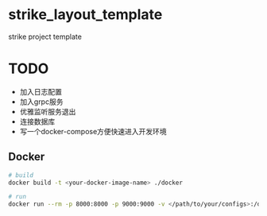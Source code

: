 # strike_layout_template
strike project template

# TODO
- 加入日志配置
- 加入grpc服务
- 优雅监听服务退出
- 连接数据库
- 写一个docker-compose方便快速进入开发环境

## Docker
```bash
# build
docker build -t <your-docker-image-name> ./docker

# run
docker run --rm -p 8000:8000 -p 9000:9000 -v </path/to/your/configs>:/data/conf <your-docker-image-name>
```